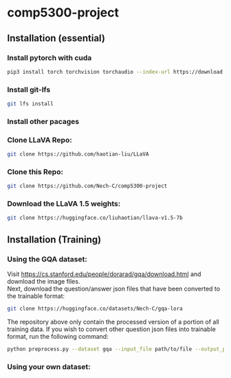# comp5300-project

## Installation (essential)

### Install pytorch with cuda
```bash
pip3 install torch torchvision torchaudio --index-url https://download.pytorch.org/whl/cu121
```

### Install git-lfs

```bash
git lfs install
```

### Install other pacages

### Clone LLaVA Repo:
```Bash
git clone https://github.com/haotian-liu/LLaVA
```
### Clone this Repo:
```Bash
git clone https://github.com/Nech-C/comp5300-project
```
### Download the LLaVA 1.5 weights:
```Bash
git clone https://huggingface.co/liuhaotian/llava-v1.5-7b
```
## Installation (Training)

### Using the GQA dataset:
Visit https://cs.stanford.edu/people/dorarad/gqa/download.html and download the image files.  
Next, download the question/answer json files that have been converted to the trainable format:
```Bash
git clone https://huggingface.co/datasets/Nech-C/gqa-lora
```
The repository above only contain the processed version of a portion of all training data. If you wish to convert other question json files into trainable format, run the following command:

```bash
python preprocess.py --dataset gqa --input_file path/to/file --output_path path/to/output
```

### Using your own dataset:



